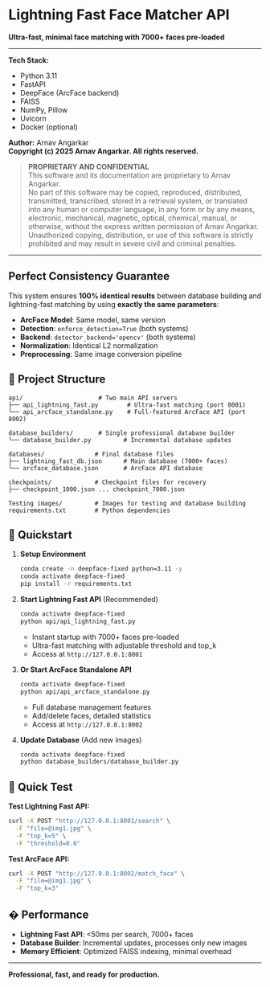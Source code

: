# Lightning Fast Face Matcher API

**Ultra-fast, minimal face matching with 7000+ faces pre-loaded**

---

**Tech Stack:**  
- Python 3.11  
- FastAPI  
- DeepFace (ArcFace backend)  
- FAISS  
- NumPy, Pillow  
- Uvicorn  
- Docker (optional)

**Author:** Arnav Angarkar  
**Copyright (c) 2025 Arnav Angarkar. All rights reserved.**

> **PROPRIETARY AND CONFIDENTIAL**  
> This software and its documentation are proprietary to Arnav Angarkar.  
> No part of this software may be copied, reproduced, distributed, transmitted, transcribed, stored in a retrieval system, or translated into any human or computer language, in any form or by any means, electronic, mechanical, magnetic, optical, chemical, manual, or otherwise, without the express written permission of Arnav Angarkar.  
> Unauthorized copying, distribution, or use of this software is strictly prohibited and may result in severe civil and criminal penalties.

---

##  **Perfect Consistency Guarantee**

This system ensures **100% identical results** between database building and lightning-fast matching by using **exactly the same parameters**:

-  **ArcFace Model**: Same model, same version
-  **Detection**: `enforce_detection=True` (both systems)
-  **Backend**: `detector_backend='opencv'` (both systems)  
-  **Normalization**: Identical L2 normalization
-  **Preprocessing**: Same image conversion pipeline

## 📁 Project Structure

```
api/                     # Two main API servers
├── api_lightning_fast.py        # Ultra-fast matching (port 8001)
└── api_arcface_standalone.py    # Full-featured ArcFace API (port 8002)

database_builders/       # Single professional database builder
└── database_builder.py         # Incremental database updates

databases/              # Final database files
├── lightning_fast_db.json      # Main database (7000+ faces)
└── arcface_database.json       # ArcFace API database

checkpoints/            # Checkpoint files for recovery
├── checkpoint_1000.json ... checkpoint_7000.json

Testing images/         # Images for testing and database building
requirements.txt        # Python dependencies
```

## 🚀 Quickstart

1. **Setup Environment**
   ```bash
   conda create -n deepface-fixed python=3.11 -y
   conda activate deepface-fixed
   pip install -r requirements.txt
   ```

2. **Start Lightning Fast API** (Recommended)
   ```bash
   conda activate deepface-fixed
   python api/api_lightning_fast.py
   ```
   - Instant startup with 7000+ faces pre-loaded
   - Ultra-fast matching with adjustable threshold and top_k
   - Access at `http://127.0.0.1:8001`

3. **Or Start ArcFace Standalone API**
   ```bash
   conda activate deepface-fixed
   python api/api_arcface_standalone.py
   ```
   - Full database management features
   - Add/delete faces, detailed statistics
   - Access at `http://127.0.0.1:8002`

4. **Update Database** (Add new images)
   ```bash
   conda activate deepface-fixed
   python database_builders/database_builder.py
   ```

## 🧪 Quick Test

**Test Lightning Fast API:**
```bash
curl -X POST "http://127.0.0.1:8001/search" \
  -F "file=@img1.jpg" \
  -F "top_k=5" \
  -F "threshold=0.6"
```

**Test ArcFace API:**
```bash
curl -X POST "http://127.0.0.1:8002/match_face" \
  -F "file=@img1.jpg" \
  -F "top_k=3"
```

## � Performance

- **Lightning Fast API**: <50ms per search, 7000+ faces
- **Database Builder**: Incremental updates, processes only new images
- **Memory Efficient**: Optimized FAISS indexing, minimal overhead

---

**Professional, fast, and ready for production.**
